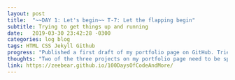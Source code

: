 ```yaml
---
layout: post
title:  "~~DAY 1: Let's begin~~ T-7: Let the flapping begin"
subtitle: Trying to get things up and running
date:   2019-03-30 23:42:28 -0300
categories: log blog
tags: HTML CSS Jekyll Github
progress: "Published a first draft of my portfolio page on GitHub. Tried to set up this log and failed"
thoughts: "Two of the three projects on my portfolio page need to be spruced up. I have no idea what I'm doing with this Jekyll site 😩"
link: https://zeebear.github.io/100DaysOfCodeAndMore/
---
```

